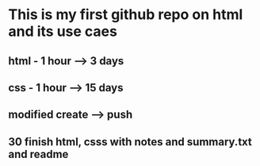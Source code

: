 # This is my first github repo on html and its use caes

## html - 1 hour --> 3 days
## css - 1 hour --> 15 days

## modified create --> push

## 30 finish html, csss with notes and summary.txt and readme 